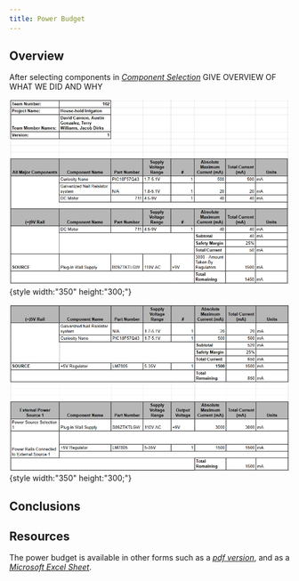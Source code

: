 ```yaml
---
title: Power Budget
---
```

<!-- not yet DONE -->
## Overview

After selecting components in [*Component Selection*]() 
GIVE OVERVIEW OF WHAT WE DID AND WHY

![budget1](AustinDocs/powerBudget1.PNG){style width:"350" height:"300;"}

![budget2](AustinDocs/powerBudget2.PNG){style width:"350" height:"300;"}

## Conclusions



## Resources

The power budget is available in other forms such as a [*pdf version*](AustinDocs/powerBudget.pdf), and as a [*Microsoft Excel Sheet*](AustinDocs/PowerBudgetEGR304T102.xlsx).
